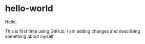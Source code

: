 # hello-world
Hello,

This is first time using GitHub. 
I am adding changes and describing something about myself.
